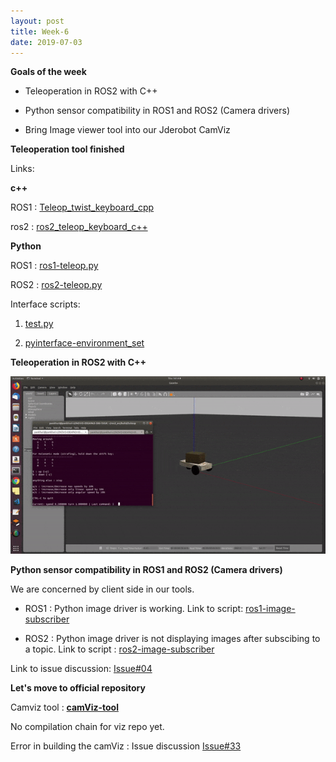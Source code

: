 ```yaml
---
layout: post
title: Week-6
date: 2019-07-03
---	
```


**Goals of the week**

* Teleoperation in ROS2 with C++

* Python sensor compatibility in ROS1 and ROS2 (Camera drivers)

* Bring Image viewer tool into our Jderobot CamViz 

**Teleoperation tool finished**

Links: 

**c++**

ROS1 : [Teleop_twist_keyboard_cpp](https://github.com/TheRoboticsClub/colab-gsoc2019-Pankhuri_Vanjani/tree/master/Teleoperation_tool/teleop_twist_keyboard_cpp)

ros2 : [ros2_teleop_keyboard_c++](https://github.com/TheRoboticsClub/colab-gsoc2019-Pankhuri_Vanjani/tree/master/Teleoperation_tool/ros2_teleop_keyboard_c%2B%2B)

**Python**

ROS1 : [ros1-teleop.py](https://github.com/TheRoboticsClub/colab-gsoc2019-Pankhuri_Vanjani/blob/master/Teleoperation_tool/ros1-teleop.py)

ROS2 : [ros2-teleop.py](https://github.com/TheRoboticsClub/colab-gsoc2019-Pankhuri_Vanjani/blob/master/Teleoperation_tool/ros2-teleop.py)

Interface scripts:

1. [test.py](https://github.com/TheRoboticsClub/colab-gsoc2019-Pankhuri_Vanjani/blob/master/Teleoperation_tool/test.py)

2. [pyinterface-environment_set](https://github.com/TheRoboticsClub/colab-gsoc2019-Pankhuri_Vanjani/blob/master/Teleoperation_tool/pyinterface.py)

**Teleoperation in ROS2 with C++**

 ![dolly-move-teleop-C++](../img/dolly-move-teleop-C++.gif)

**Python sensor compatibility in ROS1 and ROS2 (Camera drivers)**

We are concerned by client side in our tools.

* ROS1 : Python image driver is working. Link to script: [ros1-image-subscriber](https://github.com/TheRoboticsClub/colab-gsoc2019-Pankhuri_Vanjani/blob/master/sensor-drivers_python/final.py)

* ROS2 : Python image driver is not displaying images after subscibing to a topic. Link to script : [ros2-image-subscriber](https://github.com/TheRoboticsClub/colab-gsoc2019-Pankhuri_Vanjani/blob/master/sensor-drivers_python/ros2sub.py)

Link to issue discussion: [Issue#04](https://github.com/TheRoboticsClub/colab-gsoc2019-Pankhuri_Vanjani/issues/4)

**Let's move to official repository**

Camviz tool : [**camViz-tool**](https://github.com/JdeRobot/viz/tree/master/camViz)

No compilation chain for viz repo yet.

Error in building the camViz : Issue discussion [Issue#33](https://github.com/JdeRobot/viz/issues/33)
